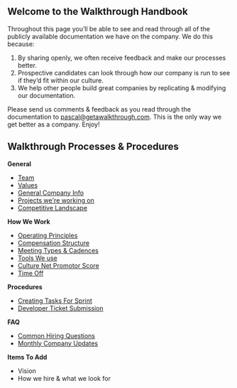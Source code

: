 ## Welcome to the Walkthrough Handbook

Throughout this page you’ll be able to see and read through all of the publicly available documentation we have on the company. We do this because:

1. By sharing openly, we often receive feedback and make our processes better.
2. Prospective candidates can look through how our company is run to see if they’d fit within our culture.
3. We help other people build great companies by replicating & modifying our documentation.

Please send us comments & feedback as you read through the documentation to pascal@getawalkthrough.com. This is the only way we get better as a company. Enjoy!

## Walkthrough Processes & Procedures

**General**

- [Team](https://github.com/WalkthroughVR/Handbook/blob/master/Team.md)
- [Values](https://github.com/WalkthroughVR/Handbook/blob/master/Values.md)
- [General Company Info](https://github.com/WalkthroughVR/Handbook/blob/master/GeneralAdminInfo.md)
- [Projects we're working on](https://github.com/WalkthroughVR/Handbook/blob/master/Projects.md)
- [Competitive Landscape](https://github.com/WalkthroughVR/Handbook/blob/master/CompetitiveLandscape.md)

**How We Work**

- [Operating Principles](https://github.com/WalkthroughVR/Handbook/blob/master/HowWeWork/OperatingPrinciples.md)
- [Compensation Structure](https://github.com/WalkthroughVR/Handbook/blob/master/HowWeWork/CompensationStructure.md)
- [Meeting Types & Cadences](https://github.com/WalkthroughVR/Handbook/blob/master/HowWeWork/CompanyMeetings.md)
- [Tools We use](https://github.com/WalkthroughVR/Handbook/blob/master/HowWeWork/Tools.md)
- [Culture Net Promotor Score](https://github.com/WalkthroughVR/Handbook/blob/master/HowWeWork/CultureNPS.md)
- [Time Off](https://github.com/WalkthroughVR/Handbook/blob/master/HowWeWork/TimeOff.md)

**Procedures**
- [Creating Tasks For Sprint](https://github.com/WalkthroughVR/Handbook/blob/master/CreatingTasksForSprint.md)
- [Developer Ticket Submission](https://github.com/WalkthroughVR/Handbook/blob/master/DeveloperTicketSubmission.md)


**FAQ**
- [Common Hiring Questions](https://github.com/WalkthroughVR/Handbook/blob/master/CommonHiringQuestions.md)
- [Monthly Company Updates](https://github.com/WalkthroughVR/Handbook/blob/master/MonthlyCompanyUpdates.md)

**Items To Add**
- Vision
- How we hire & what we look for
